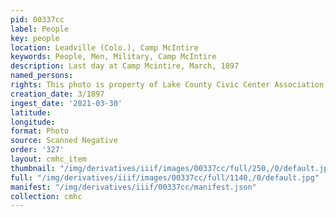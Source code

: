 ```yaml
---
pid: 00337cc
label: People
key: people
location: Leadville (Colo.), Camp McIntire
keywords: People, Men, Military, Camp McIntire
description: Last day at Camp Mcintire, March, 1897
named_persons: 
rights: This photo is property of Lake County Civic Center Association.
creation_date: 3/1897
ingest_date: '2021-03-30'
latitude: 
longitude: 
format: Photo
source: Scanned Negative
order: '327'
layout: cmhc_item
thumbnail: "/img/derivatives/iiif/images/00337cc/full/250,/0/default.jpg"
full: "/img/derivatives/iiif/images/00337cc/full/1140,/0/default.jpg"
manifest: "/img/derivatives/iiif/00337cc/manifest.json"
collection: cmhc
---
```

